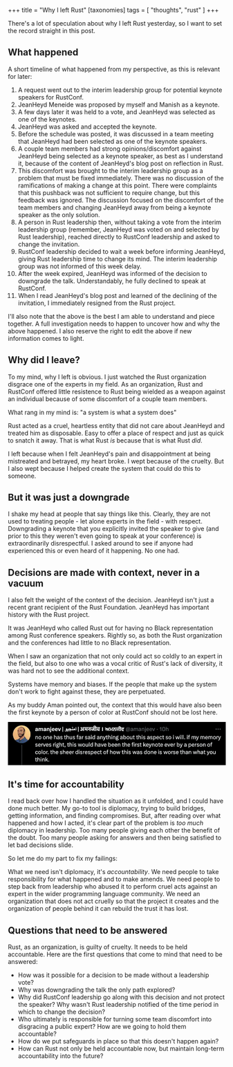 +++
title = "Why I left Rust"
[taxonomies]
tags = [ "thoughts", "rust" ]
+++

There's a lot of speculation about why I left Rust yesterday, so I want to set the record straight in this post.

## What happened

A short timeline of what happened from my perspective, as this is relevant for later:

1. A request went out to the interim leadership group for potential keynote speakers for RustConf.
1. JeanHeyd Meneide was proposed by myself and Manish as a keynote.
1. A few days later it was held to a vote, and JeanHeyd was selected as one of the keynotes.
1. JeanHeyd was asked and accepted the keynote.
1. Before the schedule was posted, it was discussed in a team meeting that JeanHeyd had been selected as one of the keynote speakers.
1. A couple team members had strong opinions/discomfort against JeanHeyd being selected as a keynote speaker, as best as I understand it, because of the content of JeanHeyd's blog post on reflection in Rust.
1. This discomfort was brought to the interim leadership group as a problem that must be fixed immediately. There was no discussion of the ramifications of making a change at this point. There were complaints that this pushback was not sufficient to require change, but this feedback was ignored. The discussion focused on the discomfort of the team members and changing JeanHeyd away from being a keynote speaker as the only solution.
1. A person in Rust leadership then, without taking a vote from the interim leadership group (remember, JeanHeyd was voted on and selected by Rust leadership), reached directly to RustConf leadership and asked to change the invitation.
1. RustConf leadership decided to wait a week before informing JeanHeyd, giving Rust leadership time to change its mind. The interim leadership group was not informed of this week delay.
1. After the week expired, JeanHeyd was informed of the decision to downgrade the talk. Understandably, he fully declined to speak at RustConf.
1. When I read JeanHeyd's blog post and learned of the declining of the invitation, I immediately resigned from the Rust project.

I'll also note that the above is the best I am able to understand and piece together. A full investigation needs to happen to uncover how and why the above happened. I also reserve the right to edit the above if new information comes to light.

## Why did I leave?

To my mind, why I left is obvious. I just watched the Rust organization disgrace one of the experts in my field. As an organization, Rust and RustConf offered little resistence to Rust being wielded as a weapon against an individual because of some discomfort of a couple team members.

What rang in my mind is: "a system is what a system does"

Rust acted as a cruel, heartless entity that did not care about JeanHeyd and treated him as disposable. Easy to offer a place of respect and just as quick to snatch it away. That is what Rust *is* because that is what Rust *did*.

I left because when I felt JeanHeyd's pain and disappointment at being mistreated and betrayed, my heart broke. I wept because of the cruelty. But I also wept because I helped create the system that could do this to someone.

## But it was just a downgrade

I shake my head at people that say things like this. Clearly, they are not used to treating people - let alone experts in the field - with respect. Downgrading a keynote that you explicitly invited the speaker to give (and prior to this they weren't even going to speak at your conference) is extraordinarily disrespectful. I asked around to see if anyone had experienced this or even heard of it happening. No one had.

## Decisions are made with context, never in a vacuum

I also felt the weight of the context of the decision. JeanHeyd isn't just a recent grant recipient of the Rust Foundation. JeanHeyd has important history with the Rust project.

It was JeanHeyd who called Rust out for having no Black representation among Rust conference speakers. Rightly so, as both the Rust organization and the conferences had little to no Black representation.

When I saw an organization that not only could act so coldly to an expert in the field, but also to one who was a vocal critic of Rust's lack of diversity, it was hard not to see the additional context.

Systems have memory and biases. If the people that make up the system don't work to fight against these, they are perpetuated.

As my buddy Aman pointed out, the context that this would have also been the first keynote by a person of color at RustConf should not be lost here.

![Amanjeev saying no one has thus far said anything about this aspect so i will. if my memory serves right, this would have been the first keynote ever by a person of color. the sheer disrespect of how this was done is worse than what you think.](/images/aman.png)

## It's time for accountability

I read back over how I handled the situation as it unfolded, and I could have done much better. My go-to tool is diplomacy, trying to build bridges, getting information, and finding compromises. But, after reading over what happened and how I acted, it's clear part of the problem is *too much* diplomacy in leadership. Too many people giving each other the benefit of the doubt. Too many people asking for answers and then being satisfied to let bad decisions slide.

So let me do my part to fix my failings:

What we need isn't diplomacy, it's *accountability*. We need people to take responsibility for what happened and to make amends. We need people to step back from leadership who abused it to perform cruel acts against an expert in the wider programming language community. We need an organization that does not act cruelly so that the project it creates and the organization of people behind it can rebuild the trust it has lost.

## Questions that need to be answered

Rust, as an organization, is guilty of cruelty. It needs to be held accountable. Here are the first questions that come to mind that need to be answered:

* How was it possible for a decision to be made without a leadership vote?
* Why was downgrading the talk the only path explored?
* Why did RustConf leadership go along with this decision and not protect the speaker? Why wasn't Rust leadership notified of the time period in which to change the decision?
* Who ultimately is responsible for turning some team discomfort into disgracing a public expert? How are we going to hold them accountable?
* How do we put safeguards in place so that this doesn't happen again?
* How can Rust not only be held accountable now, but maintain long-term accountability into the future?

